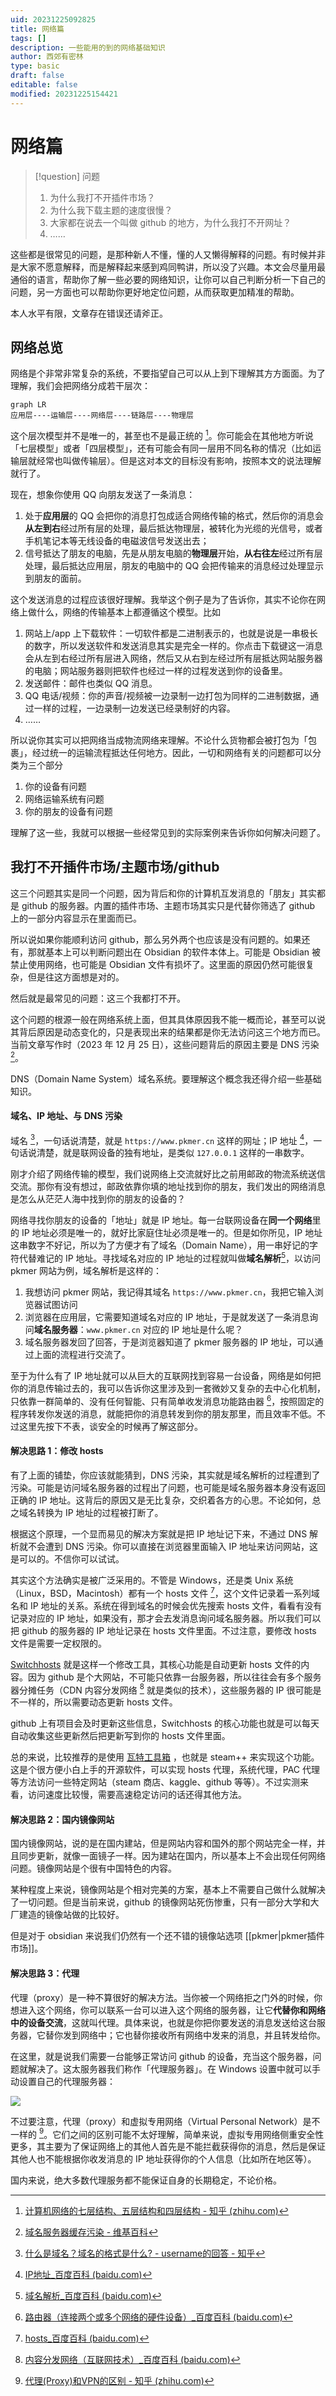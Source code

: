 ```yaml
---
uid: 20231225092825
title: 网络篇
tags: []
description: 一些能用的到的网络基础知识
author: 西郊有密林
type: basic
draft: false
editable: false
modified: 20231225154421
---
```


# 网络篇

> [!question] 问题
> 1. 为什么我打不开插件市场？
> 2. 为什么我下载主题的速度很慢？
> 3. 大家都在说去一个叫做 github 的地方，为什么我打不开网址？
> 4. ……

这些都是很常见的问题，是那种新人不懂，懂的人又懒得解释的问题。有时候并非是大家不愿意解释，而是解释起来感到鸡同鸭讲，所以没了兴趣。本文会尽量用最通俗的语言，帮助你了解一些必要的网络知识，让你可以自己判断分析一下自己的问题，另一方面也可以帮助你更好地定位问题，从而获取更加精准的帮助。

本人水平有限，文章存在错误还请斧正。

## 网络总览

网络是个非常非常复杂的系统，不要指望自己可以从上到下理解其方方面面。为了理解，我们会把网络分成若干层次：

```mermaid
graph LR
应用层----运输层----网络层----链路层----物理层
```

这个层次模型并不是唯一的，甚至也不是最正统的 [^1]。你可能会在其他地方听说「七层模型」或者「四层模型」，还有可能会有同一层用不同名称的情况（比如运输层就经常也叫做传输层）。但是这对本文的目标没有影响，按照本文的说法理解就行了。

现在，想象你使用 QQ 向朋友发送了一条消息：

1. 处于**应用层**的 QQ 会把你的消息打包成适合网络传输的格式，然后你的消息会**从左到右**经过所有层的处理，最后抵达物理层，被转化为光缆的光信号，或者手机笔记本等无线设备的电磁波信号发送出去；
2. 信号抵达了朋友的电脑，先是从朋友电脑的**物理层**开始，**从右往左**经过所有层处理，最后抵达应用层，朋友的电脑中的 QQ 会把传输来的消息经过处理显示到朋友的面前。

这个发送消息的过程应该很好理解。我举这个例子是为了告诉你，其实不论你在网络上做什么，网络的传输基本上都遵循这个模型。比如

1. 网站上/app 上下载软件：一切软件都是二进制表示的，也就是说是一串极长的数字，所以发送软件和发送消息其实是完全一样的。你点击下载键这一消息会从左到右经过所有层进入网络，然后又从右到左经过所有层抵达网站服务器的电脑；网站服务器则把软件也经过一样的过程发送到你的设备里。
2. 发送邮件：邮件也类似 QQ 消息。
3. QQ 电话/视频：你的声音/视频被一边录制一边打包为同样的二进制数据，通过一样的过程，一边录制一边发送已经录制好的内容。
4. ……

所以说你其实可以把网络当成物流网络来理解。不论什么货物都会被打包为「包裹」，经过统一的运输流程抵达任何地方。因此，一切和网络有关的问题都可以分类为三个部分

1. 你的设备有问题
2. 网络运输系统有问题
3. 你的朋友的设备有问题

理解了这一些，我就可以根据一些经常见到的实际案例来告诉你如何解决问题了。

## 我打不开插件市场/主题市场/github

这三个问题其实是同一个问题，因为背后和你的计算机互发消息的「朋友」其实都是 github 的服务器。内置的插件市场、主题市场其实只是代替你筛选了 github 上的一部分内容显示在里面而已。

所以说如果你能顺利访问 github，那么另外两个也应该是没有问题的。如果还有，那就基本上可以判断问题出在 Obsidian 的软件本体上。可能是 Obsidian 被禁止使用网络，也可能是 Obsidian 文件有损坏了。这里面的原因仍然可能很复杂，但是往这方面想是对的。

然后就是最常见的问题：这三个我都打不开。

这个问题的根源一般在网络系统上面，但其具体原因我不能一概而论，甚至可以说其背后原因是动态变化的，只是表现出来的结果都是你无法访问这三个地方而已。当前文章写作时（2023 年 12 月 25 日），这些问题背后的原因主要是 DNS 污染 [^2]。

DNS（Domain Name System）域名系统。要理解这个概念我还得介绍一些基础知识。

#### 域名、IP 地址、与 DNS 污染

域名 [^3]，一句话说清楚，就是 `https://www.pkmer.cn` 这样的网址；IP 地址 [^4]，一句话说清楚，就是联网设备的独有地址，是类似 `127.0.0.1` 这样的一串数字。

刚才介绍了网络传输的模型，我们说网络上交流就好比之前用邮政的物流系统送信交流。那你有没有想过，邮政依靠你填的地址找到你的朋友，我们发出的网络消息是怎么从茫茫人海中找到你的朋友的设备的？

网络寻找你朋友的设备的「地址」就是 IP 地址。每一台联网设备在**同一个网络**里的 IP 地址必须是唯一的，就好比家庭住址必须是唯一的。但是如你所见，IP 地址这串数字不好记，所以为了方便才有了域名（Domain Name），用一串好记的字符代替难记的 IP 地址。寻找域名对应的 IP 地址的过程就叫做**域名解析**[^5]，以访问 pkmer 网站为例，域名解析是这样的：

1. 我想访问 pkmer 网站，我记得其域名 `https://www.pkmer.cn`，我把它输入浏览器试图访问
2. 浏览器在应用层，它需要知道域名对应的 IP 地址，于是就发送了一条消息询问**域名服务器**：`www.pkmer.cn` 对应的 IP 地址是什么呢？
3. 域名服务器发回了回答，于是浏览器知道了 pkmer 服务器的 IP 地址，可以通过上面的流程进行交流了。

至于为什么有了 IP 地址就可以从巨大的互联网找到容易一台设备，网络是如何把你的消息传输过去的，我可以告诉你这里涉及到一套微妙又复杂的去中心化机制，只依靠一群简单的、没有任何智能、只有简单收发消息功能路由器 [^6]，按照固定的程序转发你发送的消息，就能把你的消息转发到你的朋友那里，而且效率不低。不过这里先按下不表，谈安全的时候再了解这部分。

#### 解决思路 1：修改 hosts

有了上面的铺垫，你应该就能猜到，DNS 污染，其实就是域名解析的过程遭到了污染。可能是访问域名服务器的过程出了问题，也可能是域名服务器本身没有返回正确的 IP 地址。这背后的原因又是无比复杂，交织着各方的心思。不论如何，总之域名转换为 IP 地址的过程被打断了。

根据这个原理，一个显而易见的解决方案就是把 IP 地址记下来，不通过 DNS 解析就不会遭到 DNS 污染。你可以直接在浏览器里面输入 IP 地址来访问网站，这是可以的。不信你可以试试。

其实这个方法确实是被广泛采用的。不管是 Windows，还是类 Unix 系统（Linux，BSD，Macintosh）都有一个 hosts 文件 [^7]，这个文件记录着一系列域名和 IP 地址的关系。系统在得到域名的时候会优先搜索 hosts 文件，看看有没有记录对应的 IP 地址，如果没有，那才会去发消息询问域名服务器。所以我们可以把 github 的服务器的 IP 地址记录在 hosts 文件里面。不过注意，要修改 hosts 文件是需要一定权限的。

[Switchhosts](https://github.com/oldj/Switchhosts/releases) 就是这样一个修改工具，其核心功能是自动更新 hosts 文件的内容。因为 github 是个大网站，不可能只依靠一台服务器，所以往往会有多个服务器分摊任务（CDN 内容分发网络 [^8] 就是类似的技术），这些服务器的 IP 很可能是不一样的，所以需要动态更新 hosts 文件。

github 上有项目会及时更新这些信息，Switchhosts 的核心功能也就是可以每天自动收集这些更新然后把更新写到你的 hosts 文件里面。

总的来说，比较推荐的是使用 [瓦特工具箱](https://steampp.net/) ，也就是 steam++ 来实现这个功能。这是个很方便小白上手的开源软件，可以实现 hosts 代理，系统代理，PAC 代理等方法访问一些特定网站（steam 商店、kaggle、github 等等）。不过实测来看，访问速度比较慢，需要高速稳定访问的话还得其他方法。

#### 解决思路 2：国内镜像网站

国内镜像网站，说的是在国内建站，但是网站内容和国外的那个网站完全一样，并且同步更新，就像一面镜子一样。因为建站在国内，所以基本上不会出现任何网络问题。镜像网站是个很有中国特色的内容。

某种程度上来说，镜像网站是个相对完美的方案，基本上不需要自己做什么就解决了一切问题。但是当前来说，github 的镜像网站死伤惨重，只有一部分大学和大厂建造的镜像站做的比较好。

但是对于 obsidian 来说我们仍然有一个还不错的镜像站选项 [[pkmer|pkmer插件市场]]。

#### 解决思路 3：代理

代理（proxy）是一种不算很好的解决方法。当你被一个网络拒之门外的时候，你想进入这个网络，你可以联系一台可以进入这个网络的服务器，让它**代替你和网络中的设备交流**，这就叫代理。具体来说，也就是你把你要发送的消息发送给这台服务器，它替你发到网络中；它也替你接收所有网络中发来的消息，并且转发给你。

在这里，就是说我们需要一台能够正常访问 github 的设备，充当这个服务器，问题就解决了。这太服务器我们称作「代理服务器」。在 Windows 设置中就可以手动设置自己的代理服务器：

![](https://cdn.pkmer.cn/images/202401051939936.png!pkmer)

不过要注意，代理（proxy）和虚拟专用网络（Virtual Personal Network）是不一样的 [^9]。它们之间的区别可能不太好理解，简单来说，虚拟专用网络侧重安全性更多，其主要为了保证网络上的其他人首先是不能拦截获得你的消息，然后是保证其他人也不能根据你收发消息的 IP 地址获得你的个人信息（比如所在地区等）。

国内来说，绝大多数代理服务都不能保证自身的长期稳定，不论价格。

[^1]: [计算机网络的七层结构、五层结构和四层结构 - 知乎 (zhihu.com)](https://zhuanlan.zhihu.com/p/350408610)
[^2]: [域名服务器缓存污染 - 维基百科](https://zh.wikipedia.org/wiki/%E5%9F%9F%E5%90%8D%E6%9C%8D%E5%8A%A1%E5%99%A8%E7%BC%93%E5%AD%98%E6%B1%A1%E6%9F%93)
[^3]: [什么是域名？域名的格式是什么? - username的回答 - 知乎](https://www.zhihu.com/question/537356799/answer/2526511558)
[^4]: [IP地址_百度百科 (baidu.com)](https://baike.baidu.com/item/IP%E5%9C%B0%E5%9D%80/150859)
[^5]: [域名解析_百度百科 (baidu.com)](https://baike.baidu.com/item/%E5%9F%9F%E5%90%8D%E8%A7%A3%E6%9E%90/574285)
[^6]: [路由器（连接两个或多个网络的硬件设备）_百度百科 (baidu.com)](https://baike.baidu.com/item/%E8%B7%AF%E7%94%B1%E5%99%A8/108294)
[^7]: [hosts_百度百科 (baidu.com)](https://baike.baidu.com/item/hosts/10474546)
[^8]: [内容分发网络（互联网技术）_百度百科 (baidu.com)](https://baike.baidu.com/item/%E5%86%85%E5%AE%B9%E5%88%86%E5%8F%91%E7%BD%91%E7%BB%9C/4034265)
[^9]: [代理(Proxy)和VPN的区别 - 知乎 (zhihu.com)](https://zhuanlan.zhihu.com/p/451193697)
